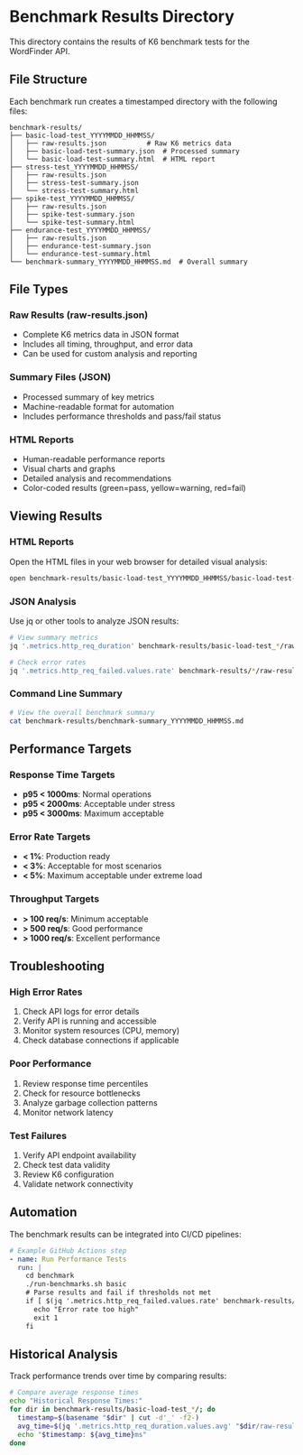 # Benchmark Results Directory

This directory contains the results of K6 benchmark tests for the WordFinder API.

## File Structure

Each benchmark run creates a timestamped directory with the following files:

```
benchmark-results/
├── basic-load-test_YYYYMMDD_HHMMSS/
│   ├── raw-results.json          # Raw K6 metrics data
│   ├── basic-load-test-summary.json  # Processed summary
│   └── basic-load-test-summary.html  # HTML report
├── stress-test_YYYYMMDD_HHMMSS/
│   ├── raw-results.json
│   ├── stress-test-summary.json
│   └── stress-test-summary.html
├── spike-test_YYYYMMDD_HHMMSS/
│   ├── raw-results.json
│   ├── spike-test-summary.json
│   └── spike-test-summary.html
├── endurance-test_YYYYMMDD_HHMMSS/
│   ├── raw-results.json
│   ├── endurance-test-summary.json
│   └── endurance-test-summary.html
└── benchmark-summary_YYYYMMDD_HHMMSS.md  # Overall summary
```

## File Types

### Raw Results (raw-results.json)
- Complete K6 metrics data in JSON format
- Includes all timing, throughput, and error data
- Can be used for custom analysis and reporting

### Summary Files (JSON)
- Processed summary of key metrics
- Machine-readable format for automation
- Includes performance thresholds and pass/fail status

### HTML Reports
- Human-readable performance reports
- Visual charts and graphs
- Detailed analysis and recommendations
- Color-coded results (green=pass, yellow=warning, red=fail)

## Viewing Results

### HTML Reports
Open the HTML files in your web browser for detailed visual analysis:
```bash
open benchmark-results/basic-load-test_YYYYMMDD_HHMMSS/basic-load-test-summary.html
```

### JSON Analysis
Use jq or other tools to analyze JSON results:
```bash
# View summary metrics
jq '.metrics.http_req_duration' benchmark-results/basic-load-test_*/raw-results.json

# Check error rates
jq '.metrics.http_req_failed.values.rate' benchmark-results/*/raw-results.json
```

### Command Line Summary
```bash
# View the overall benchmark summary
cat benchmark-results/benchmark-summary_YYYYMMDD_HHMMSS.md
```

## Performance Targets

### Response Time Targets
- **p95 < 1000ms**: Normal operations
- **p95 < 2000ms**: Acceptable under stress
- **p95 < 3000ms**: Maximum acceptable

### Error Rate Targets
- **< 1%**: Production ready
- **< 3%**: Acceptable for most scenarios
- **< 5%**: Maximum acceptable under extreme load

### Throughput Targets
- **> 100 req/s**: Minimum acceptable
- **> 500 req/s**: Good performance
- **> 1000 req/s**: Excellent performance

## Troubleshooting

### High Error Rates
1. Check API logs for error details
2. Verify API is running and accessible
3. Monitor system resources (CPU, memory)
4. Check database connections if applicable

### Poor Performance
1. Review response time percentiles
2. Check for resource bottlenecks
3. Analyze garbage collection patterns
4. Monitor network latency

### Test Failures
1. Verify API endpoint availability
2. Check test data validity
3. Review K6 configuration
4. Validate network connectivity

## Automation

The benchmark results can be integrated into CI/CD pipelines:

```yaml
# Example GitHub Actions step
- name: Run Performance Tests
  run: |
    cd benchmark
    ./run-benchmarks.sh basic
    # Parse results and fail if thresholds not met
    if [ $(jq '.metrics.http_req_failed.values.rate' benchmark-results/*/raw-results.json) > 0.01 ]; then
      echo "Error rate too high"
      exit 1
    fi
```

## Historical Analysis

Track performance trends over time by comparing results:

```bash
# Compare average response times
echo "Historical Response Times:"
for dir in benchmark-results/basic-load-test_*/; do
  timestamp=$(basename "$dir" | cut -d'_' -f2-)
  avg_time=$(jq '.metrics.http_req_duration.values.avg' "$dir/raw-results.json")
  echo "$timestamp: ${avg_time}ms"
done
```
